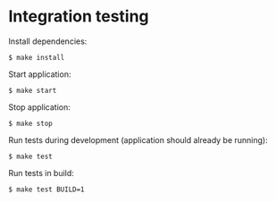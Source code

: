 # Integration testing

Install dependencies:

```
$ make install
```

Start application:

```
$ make start
```

Stop application:

```
$ make stop
```

Run tests during development (application should already be running):

```
$ make test
```

Run tests in build:

```
$ make test BUILD=1
```
